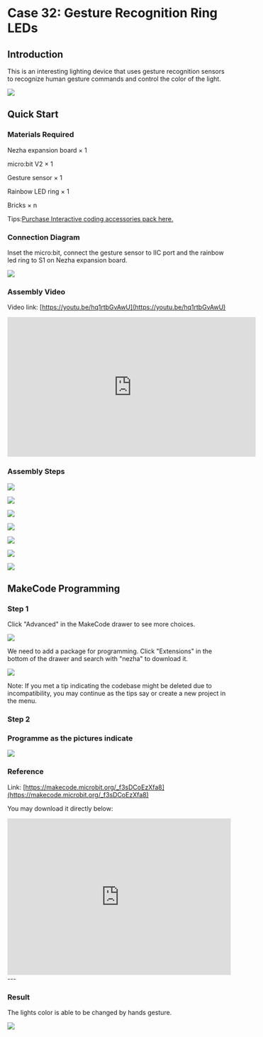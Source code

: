 # Case 32: Gesture Recognition Ring LEDs

## Introduction

This is an interesting lighting device that uses gesture recognition sensors to recognize human gesture commands and control the color of the light.

![](./images/case_32_01.png)

## Quick Start 



### Materials Required


Nezha expansion board × 1

micro:bit V2 × 1

Gesture sensor × 1

Rainbow LED ring  × 1

Bricks × n

Tips:[Purchase Interactive coding accessories pack here.](https://www.elecfreaks.com/interactive-coding-accessories-pack.html)




### Connection Diagram 

Inset the micro:bit, connect the gesture sensor to IIC port and the rainbow led ring to S1 on Nezha expansion board. 


![](./images/case_32_03.png)



### Assembly Video 


Video link: [https://youtu.be/hq1rtbGvAwU](https://youtu.be/hq1rtbGvAwU)

<iframe width="560" height="315" src="https://www.youtube.com/embed/hq1rtbGvAwU" title="YouTube video player" frameborder="0" allow="accelerometer; autoplay; clipboard-write; encrypted-media; gyroscope; picture-in-picture" allowfullscreen></iframe>

### Assembly Steps


![](./images/case_step_32_01.png)

![](./images/case_step_32_02.png)

![](./images/case_step_32_03.png)

![](./images/case_step_32_04.png)

![](./images/case_step_32_05.png)

![](./images/case_step_32_06.png)

![](./images/case_step_32_07.png)



## MakeCode Programming 




### Step 1



Click "Advanced" in the MakeCode drawer to see more choices. 

![](./images/case_01_10.png)




We need to add a package for programming. Click "Extensions" in the bottom of the drawer and search with "nezha" to download it. 

![](./images/case_03_09.png)

Note: If you met a tip indicating the codebase might be deleted due to incompatibility, you may continue as the tips say or create a new project in the menu. 

### Step 2


### Programme as the pictures indicate


![](./images/case_32_10.png)



### Reference

Link: [https://makecode.microbit.org/_f3sDCoEzXfa8](https://makecode.microbit.org/_f3sDCoEzXfa8)

You may download it directly below: 

<div style="position:relative;height:0;padding-bottom:70%;overflow:hidden;"><iframe style="position:absolute;top:0;left:0;width:100%;height:100%;" src="https://makecode.microbit.org/#pub:_f3sDCoEzXfa8" frameborder="0" sandbox="allow-popups allow-forms allow-scripts allow-same-origin"></iframe></div>  
---

### Result
The lights color is able to be changed by hands gesture. 

![](./images/case-gif-32.gif)
